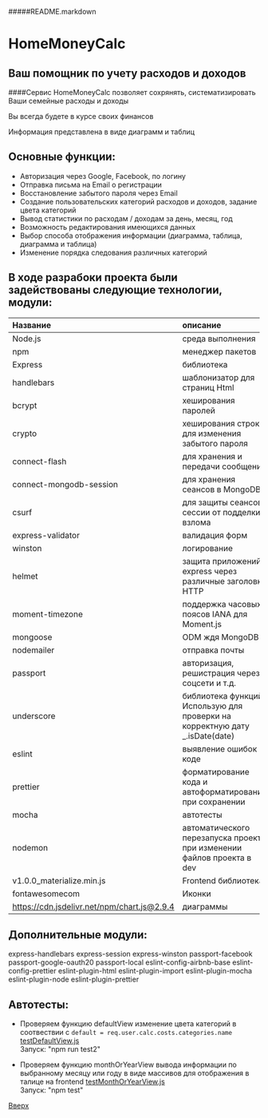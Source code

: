 <a id="anchor"></a>
#####README.markdown

HomeMoneyCalc
=============
Ваш помощник по учету расходов и доходов
--------

####Сервис HomeMoneyCalc позволяет сохрянять, систематизировать Ваши семейные расходы и доходы

Вы всегда будете в курсе своих финансов

Информация представлена в виде диаграмм и таблиц

Основные функции:
----

* Авторизация через Google, Facebook, по логину
* Отправка письма на Email о регистрации
* Восстановление забытого пароля через Email
* Создание пользовательских категорий расходов и доходов, задание цвета категорий
* Вывод статистики по расходам / доходам за день, месяц, год
* Возможность редактирования имеющихся данных
* Выбор способа отображения информации (диаграмма, таблица, диаграмма и таблица)
* Изменение порядка следования различных категорий



 В ходе разрабоки проекта были задействованы следующие технологии, модули:
 ----

Название | описание
:----|:---------
Node.js| среда выполнения
npm | менеджер пакетов
Express| библиотека
handlebars|	шаблонизатор для страниц Html
bcrypt|	хеширования паролей
crypto|	хеширования строки для изменения забытого пароля
connect-flash|	для хранения и передачи сообщений
connect-mongodb-session|	для хранения сеансов в MongoDB
csurf|	для защиты сеансов сессии от подделки- взлома
express-validator|	валидация форм
winston|	логирование
helmet|	защита приложений express через различные заголовки HTTP
moment-timezone|	поддержка часовых поясов IANA для Moment.js
mongoose|	ODM ждя MongoDB
nodemailer|	отправка почты
passport|	авторизация, решистрация через соцсети и т.д.
underscore|	библиотека функций. Использую для проверки на корректную дату _.isDate(date)
eslint|	выявление ошибок в коде
prettier|	форматирование кода и автоформатирование при сохранении
mocha|	автотесты
nodemon|	автоматического перезапуска проекта при изменении файлов проекта в dev
v1.0.0_materialize.min.js|Frontend библиотека
fontawesomecom | Иконки
https://cdn.jsdelivr.net/npm/chart.js@2.9.4 | диаграммы

Дополнительные модули:
----
express-handlebars
express-session
express-winston
passport-facebook
passport-google-oauth20
passport-local
eslint-config-airbnb-base
eslint-config-prettier
eslint-plugin-html
eslint-plugin-import
eslint-plugin-mocha
eslint-plugin-node
eslint-plugin-prettier

Автотесты:
----
* Проверяем функцию defaultView  изменение цвета категорий в соотвествии с ```default = req.user.calc.costs.categories.name```
[testDefaultView.js](https://github.com/illusionoff/homemoneycalc/blob/main/mochaTesting/thisProject/defaultView/testDefaultView.js) <br/>
Запуск: "npm run test2"

* Проверяем функцию monthOrYearView  вывода информации по выбранному месяцу или году в виде массивов для отображения в талице на frontend
[testMonthOrYearView.js](https://github.com/illusionoff/homemoneycalc/blob/main/mochaTesting/thisProject/monthOrYearView/testMonthOrYearView.js) <br/>
Запуск: "npm test"

[Вверх](#anchor)
